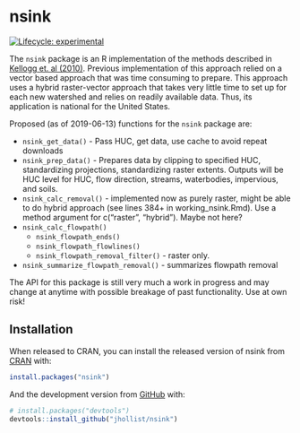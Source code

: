 
<!-- README.md is generated from README.Rmd. Please edit that file -->

# nsink

<!-- badges: start -->

[![Lifecycle:
experimental](https://img.shields.io/badge/lifecycle-experimental-orange.svg)](https://www.tidyverse.org/lifecycle/#experimental)
<!-- badges: end -->

The `nsink` package is an R implementation of the methods described in
[Kellogg et. al (2010)](https://doi.org/10.1016/j.ecoleng.2010.02.006).
Previous implementation of this approach relied on a vector based
approach that was time consuming to prepare. This approach uses a hybrid
raster-vector approach that takes very little time to set up for each
new watershed and relies on readily available data. Thus, its
application is national for the United States.

Proposed (as of 2019-06-13) functions for the `nsink` package are:

  - `nsink_get_data()` - Pass HUC, get data, use cache to avoid repeat
    downloads
  - `nsink_prep_data()` - Prepares data by clipping to specified HUC,
    standardizing projections, standardizing raster extents. Outputs
    will be HUC level for HUC, flow direction, streams, waterbodies,
    impervious, and soils.
  - `nsink_calc_removal()` - implemented now as purely raster, might be
    able to do hybrid approach (see lines 384+ in working\_nsink.Rmd).
    Use a method argument for c(“raster”, “hybrid”). Maybe not here?  
  - `nsink_calc_flowpath()`
      - `nsink_flowpath_ends()`
      - `nsink_flowpath_flowlines()`
      - `nsink_flowpath_removal_filter()` - raster only.
  - `nsink_summarize_flowpath_removal()` - summarizes flowpath removal

The API for this package is still very much a work in progress and may
change at anytime with possible breakage of past functionality. Use at
own risk\!

## Installation

When released to CRAN, you can install the released version of nsink
from [CRAN](https://CRAN.R-project.org) with:

``` r
install.packages("nsink")
```

And the development version from [GitHub](https://github.com/) with:

``` r
# install.packages("devtools")
devtools::install_github("jhollist/nsink")
```
